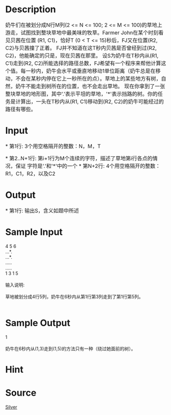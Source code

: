 
# Description

<div class="content"><p><span style="font-size: medium">奶牛们在被划分成N行M列(2 &lt;= N &lt;= 100; 2 &lt;= M &lt;= 100)的草地上游走，试图找到整块草地中最美味的牧草。Farmer John在某个时刻看见贝茜在位置 (R1, C1)，恰好T (0 &lt; T &lt;= 15)秒后，FJ又在位置(R2, C2)与贝茜撞了正着。 FJ并不知道在这T秒内贝茜是否曾经到过(R2, C2)，他能确定的只是，现在贝茜在那里。 设S为奶牛在T秒内从(R1, C1)走到(R2, C2)所能选择的路径总数，FJ希望有一个程序来帮他计算这个值。每一秒内，奶牛会水平或垂直地移动1单位距离（奶牛总是在移动，不会在某秒内停在它上一秒所在的点）。草地上的某些地方有树，自然，奶牛不能走到树所在的位置，也不会走出草地。 现在你拿到了一张整块草地的地形图，其中&#39;.&#39;表示平坦的草地，&#39;*&#39;表示挡路的树。你的任务是计算出，一头在T秒内从(R1, C1)移动到(R2, C2)的奶牛可能经过的路径有哪些。 </span></p></div>

# Input

<div class="content"><p><span style="font-size: medium">* 第1行: 3个用空格隔开的整数：N，M，T </span></p>
<p><span style="font-size: medium">* 第2..N+1行: 第i+1行为M个连续的字符，描述了草地第i行各点的情况，保证 字符是&#39;.&#39;和&#39;*&#39;中的一个 * 第N+2行: 4个用空格隔开的整数：R1，C1，R2，以及C2</span></p></div>

# Output

<div class="content"><p><span style="font-size: medium">* 第1行: 输出S，含义如题中所述 </span></p></div>

# Sample Input

<div class="content"><span class="sampledata">4 5 6<br/>
...*.<br/>
...*.<br/>
.....<br/>
.....<br/>
1 3 1 5<br/>
<br/>
输入说明:<br/>
<br/>
    草地被划分成4行5列，奶牛在6秒内从第1行第3列走到了第1行第5列。<br/>
<br/>
</span></div>

# Sample Output

<div class="content"><span class="sampledata">1<br/>
<br/>
    奶牛在6秒内从(1,3)走到(1,5)的方法只有一种（绕过她面前的树）。<br/>
</span></div>

# Hint

<div class="content"><p></p></div>

# Source

<div class="content"><p><a href="problemset.php?search=Silver
">Silver<br/>
</a></p></div>

